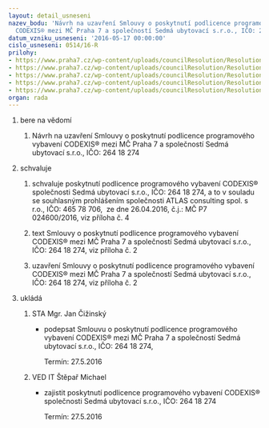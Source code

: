 ```yaml
---
layout: detail_usneseni
nazev_bodu: 'Návrh na uzavření Smlouvy o poskytnutí podlicence programového vybavení
  CODEXIS® mezi MČ Praha 7 a společností Sedmá ubytovací s.r.o., IČO: 264 18 274'
datum_vzniku_usneseni: '2016-05-17 00:00:00'
cislo_usneseni: 0514/16-R
prilohy:
- https://www.praha7.cz/wp-content/uploads/councilResolution/Resolutions/27732/export/DuvodovazpravalicenceCodexis7U~60681.doc
- https://www.praha7.cz/wp-content/uploads/councilResolution/Resolutions/27732/export/Smlouvapodlicence_7U~60680.doc
- https://www.praha7.cz/wp-content/uploads/councilResolution/Resolutions/27732/export/Vseobecneobchodnialicencnipodminky_I_201611~60679.pdf
- https://www.praha7.cz/wp-content/uploads/councilResolution/Resolutions/27732/export/ATLASconsulting_souhlasneprohlaseni_podlicenceCODEXIS~60678.pdf
- https://www.praha7.cz/wp-content/uploads/councilResolution/Resolutions/27732/export/export~298661.pdf
organ: rada
---
```

<ol class="urzList_view" id="urzList">
<li class="urzClass1" id=""><span name="1">bere na vědomí</span> 
<ol class="urzOlClass">
<li class="urzClass2" style="TEXT-ALIGN: left" id=""><span><p>Návrh na uzavření Smlouvy o poskytnutí podlicence programového vybavení CODEXIS® mezi MČ Praha 7 a společností Sedmá ubytovací s.r.o., IČO: 264 18 274</p></span></li></ol></li>
<li class="urzClass1" id=""><span name="24">schvaluje</span> 
<ol class="urzOlClass">
<li class="urzClass2" style="TEXT-ALIGN: left" id=""><span><p>schvaluje poskytnutí podlicence programového vybavení CODEXIS® společnosti Sedmá ubytovací s.r.o., IČO: 264 18 274, a to v souladu se souhlasným prohlášením společnosti ATLAS consulting spol. s r.o., IČO: 465 78 706, &nbsp;ze dne 26.04.2016, č.j.: MČ P7 024600/2016,&nbsp;viz příloha č. 4</p></span></li>
<li class="urzClass2" style="TEXT-ALIGN: left" id=""><span><p>text Smlouvy o poskytnutí podlicence programového vybavení CODEXIS® mezi MČ Praha 7 a společností Sedmá ubytovací s.r.o., IČO: 264 18 274, viz příloha č. 2</p></span></li>
<li class="urzClass2" style="TEXT-ALIGN: left" id=""><span><p>uzavření Smlouvy o poskytnutí podlicence programového vybavení CODEXIS® mezi MČ Praha 7 a společností Sedmá ubytovací s.r.o., IČO: 264 18 274, viz příloha č. 2</p></span></li></ol></li><li class="urzClass1" id="urzUkoly"><span name="1">ukládá</span><ol class="urzOlClass"><li class="urzClass2"><span><p>STA Mgr. Jan Čižinský</p></span><ul class="urzUlClass"><li class="urzClass3"><span><p>podepsat Smlouvu o poskytnutí podlicence programového vybavení CODEXIS® mezi MČ Praha 7 a společností Sedmá ubytovací s.r.o., IČO: 264 18 274,</p></span><span class="urzUkolTermin">  Termín:&nbsp;27.5.2016</span></li></ul></li><li class="urzClass2"><span><p>VED IT Štěpař Michael</p></span><ul class="urzUlClass"><li class="urzClass3"><span><p>zajistit poskytnutí podlicence programového vybavení CODEXIS®  společnosti Sedmá ubytovací s.r.o., IČO: 264 18 274</p></span><span class="urzUkolTermin">  Termín:&nbsp;27.5.2016</span></li></ul></li></ol></li>
</ol>
